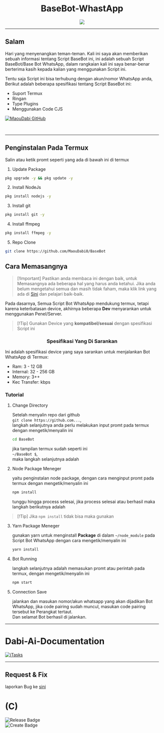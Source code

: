 # <div align='center'>BaseBot-WhastApp</div>

<p align="center">
 <img src="https://raw.githubusercontent.com/maoudabi0/Dabi-Ai-Documentation/main/assets/Dabi-Ai.png">
</p>

- - -

## Salam
   Hari yang menyenangkan teman-teman. Kali ini saya akan memberikan sebuah informasi tentang Script BaseBot ini, ini adalah sebuah Script BaseBot/Base Bot WhatsApp,  dalam rangkaian kali ini saya benar-benar berterima kasih kepada kalian yang menggunakan Script ini.

   Tentu saja Script ini bisa terhubung dengan akun/nomor WhatsApp anda, Berikut adalah beberapa spesifikasi tentang Script BaseBot ini:

- Suport Termux
- Ringan
- Type Plugins
- Menggunakan Code CJS

[![MaouDabi GitHub](https://github-readme-stats.vercel.app/api?username=maoudabi0\&show_icons=true\&theme=default#gh-light-mode-only)](https://github.com/maoudabi0/BaseBot#responsive-card-theme#gh-light-mode-only)

<br>

- - -

## Penginstalan Pada Termux

Salin atau ketik promt seperti yang ada di bawah ini di termux

 1. Update Package

   ```bash
   pkg upgrade -y && pkg update -y
   ```

 2. Install NodeJs

   ```bash
   pkg install nodejs -y
   ```

 3. Install git

   ```bash
   pkg install git -y
   ```
 
 4. Install ffmpeg

   ```bash
   pkg install ffmpeg -y
   ```
 
 5. Repo Clone

   ```bash
   git clone https://github.com/MaouDabi0/BaseBot
   ```

## Cara Memasangnya

>  [!Important] 
>  Pastikan anda membaca ini dengan baik, untuk Memasangnya ada beberapa hal yang harus anda ketahui. Jika anda belum mengetahui semua dan masih tidak faham, maka klik link yang ada di [Sini](https://whatsapp.com/channel/0029Van8WHGEAKW8OUDniG1m/906) dan pelajari baik-baik.

  Pada dasarnya, Semua Script Bot WhatsApp mendukung termux, tetapi karena keterbatasan device, akhirnya beberapa **Dev** menyarankan untuk menggunakan Penel/Server.

>  [!Tip] 
>  Gunakan Device yang **kompatibel/sesuai** dengan spesifikasi Script ini

### <div align='center'>Spesifikasi Yang Di Sarankan</div> 
  Ini adalah spesifikasi device yang saya sarankan untuk menjalankan Bot WhatsApp di Termux: 

- Ram: 3 - 12 GB
- Internal: 32 - 256 GB
- Memory: 3++
- Kec Transfer: kbps

### Tutorial

1. Change Directory

   Setelah menyalin repo dari github<br>
   `git clone https://github.com...`,<br>
   langkah selanjutnya anda perlu melakukan input promt pada termux dengan mengetik/menyalin ini
   
   ```bash
   cd BaseBot
   ```

   jika tampilan termux sudah seperti ini<br>
   `~/BaseBot $`,<br> maka langkah selanjutnya adalah

2. Node Package Meneger

   yaitu penginstalan node package, dengan cara menginput promt pada termux dengan mengetik/menyalin ini

   ```bash
   npm install
   ```
   
   tunggu hingga process selesai, jika process selesai atau berhasil maka langkah berikutnya adalah

  >  [!Tip] 
  >  Jika `npm install` tidak bisa maka gunakan

3. Yarn Package Meneger

   gunakan yarn untuk menginstall **Package** di dalam `~/node_module` pada Script Bot WhatsApp dengan cara mengetik/menyalin ini

   ```bash
   yarn install
   ```

4. Bot Running

   langkah selanjutnya adalah memasukan promt atau perintah pada termux, dengan mengetik/menyalin ini

   ```bash
   npm start
   ```

5. Connection Save

   jalankan dan masukan nomor/akun whatsapp yang akan dijadikan Bot WhatsApp, jika code pairing sudah muncul, masukan code pairing tersebut ke Perangkat tertaut.<br>
   Dan selamat Bot berhasil di jalankan. 

- - -

# Dabi-Ai-Documentation
[![iTasks](https://github-readme-stats.vercel.app/api/pin/?username=maoudabi0&repo=Dabi-Ai-Documentation&border_color=7F3FBF&bg_color=FFFFFF&title_color=010101&text_color=8B949E&icon_color=7F3FBF)](https://github.com/maoudabi0/Dabi-Ai-Documentation)

- - -

## Request & Fix 
   laporkan Bug ke [sini](https://wa.me/6285725892962?text=halo+kak+aku+ingin+melaporkan+bug)

# (C)
<div align="left">
    <img src="https://img.shields.io/badge/Realese%3A-2025-0?logoSize=12&labelColor=orange&color=gray" alt="Release Badge">
    <br>
    <img src="https://img.shields.io/badge/Create%3A-Maou_Dabi-0?logoSize=12&label=Create%3A&labelColor=green&color=grey" alt="Create Badge">
</div>
